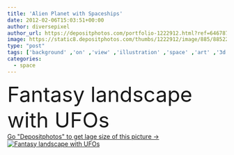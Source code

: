 ```yaml
---
title: 'Alien Planet with Spaceships'
date: 2012-02-06T15:03:51+00:00
author: diversepixel
author_url: https://depositphotos.com/portfolio-1222912.html?ref=64678756
image: https://static8.depositphotos.com/thumbs/1222912/image/885/8852268/api_thumb_450.jpg?forcejpeg=true
type: "post"
tags: ['background' ,'on' ,'view' ,'illustration' ,'space' ,'art' ,'3d' ,'landscape' ,'star' ,'fantasy' ,'city' ,'futuristic' ,'fingers' ,'digital' ,'with' ,'wallpaper' ,'planet' ,'world' ,'artwork' ,'science' ,'future' ,'ship' ,'landscapes' ,'universe' ,'fiction' ,'alien' ,'rendering' ,'ufo' ,'of' ,'ladies' ,'de' ,'spaceship' ,'aliens' ,'spaceships' ,'paisaje' ,'science fiction' ,'future city' ]
categories: 
  - space
---
```

<div aling="center">
            <font size="60"> Fantasy landscape with UFOs</font>   
</div>
<div>
    <a href='https://static8.depositphotos.com/thumbs/1222912/image/885/8852268/api_thumb_450.jpg?forcejpeg=true?ref=64678756' target=_blank > Go "Depositphotos" to get lage size of this picture ->
        <img href='https://static8.depositphotos.com/thumbs/1222912/image/885/8852268/api_thumb_450.jpg?forcejpeg=true?ref=64678756' src='https://static8.depositphotos.com/1222912/885/i/950/depositphotos_8852268-stock-photo-alien-planet-with-spaceships.jpg?forcejpeg=true' alt='Fantasy landscape with UFOs' >
    </a>
</div>
